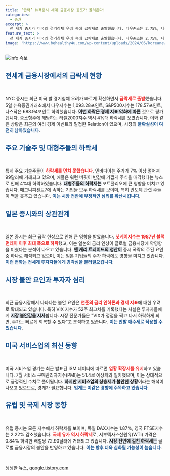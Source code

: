 ```yaml
---
title: ‘급락’ 뉴욕증시 세계 금융시장 공포가 몰려온다!
categories:
  - 증권
excerpt: >
  전 세계 증시가 미국의 경기침체 우려 속에 급락세로 출발했습니다. 다우존스는 2.75%, 나스닥은 4.11% 하락하며 랠리를 종료하고, 일본 증시도 1987년 이후 최대 폭으로 떨어졌습니다. 금융시장에 불안감이 증폭되는 가운데 연준의 금리 인하 기대가 커지고 있습니다.
feature_text: >
  전 세계 증시가 미국의 경기침체 우려 속에 급락세로 출발했습니다. 다우존스는 2.75%, 나스닥은 4.11% 하락하며 랠리를 종료하고, 일본 증시도 1987년 이후 최대 폭으로 떨어졌습니다. 금융시장에 불안감이 증폭되는 가운데 연준의 금리 인하 기대가 커지고 있습니다.
image: 'https://www.behealthy4u.com/wp-content/uploads/2024/06/koreanews.jpg'
---
```


<p><img src="https://www.behealthy4u.com/wp-content/uploads/2024/06/koreanews.jpg" alt="info 속보" /></p>

<h2 style="color: #1a5490;">전세계 금융시장에서의 급락세 현황</h2>

<p data-ke-size="size16">&nbsp;</p>

<p>NYC 증시는 최근 미국 발 경기침체 우려가 빠르게 확산하면서 <b><span style="color: #ee2323;">급락세로 출발</span></b>했습니다. 5일 뉴욕증권거래소에서 다우지수는 1,093.28포인트, S&amp;P500지수는 178.57포인트, 나스닥은 688.94포인트 하락했습니다. <b><span style="background-color: #21538527;">이번 하락은 경제 지표 악화에 따른</span></b> 것으로 평가됩니다. 중소형주에 해당하는 러셀2000지수 역시 4%대 하락세를 보였습니다. 이와 같은 상황은 최근의 여러 경제 이벤트와 밀접한 Relation이 있으며, 시장의 <b><span style="color: #1a5490;">불확실성이 여전히 남아있습니다</span></b>.</p>

<h2 style="color: #1a5490;">주요 기술주 및 대형주들의 하락세</h2>

<p data-ke-size="size16">&nbsp;</p>

<p>특히 주요 기술주들이 <b><span style="color: #ee2323;">하락세를 면치 못했습니다</span></b>. 엔비디아는 주가가 7% 이상 떨어져 99달러에 거래되고 있으며, 애플은 워런 버핏이 반값에 가깝게 주식을 매각했다는 뉴스로 인해 4%대 하락하였습니다. <b><span style="background-color: #21538527;">대형주들의 하락세는</span></b> 포트폴리오에 큰 영향을 미치고 있습니다. 매그니피센트7에 속하는 기업들 모두 하락세를 보이며, 특히 반도체 관련 주들이 맥을 못추고 있습니다. <b><span style="color: #1a5490;">이는 시장 전반에 부정적인 심리를 확산시킵니다</span></b>.</p>

<h2 style="color: #1a5490;">일본 증시와의 상관관계</h2>

<p data-ke-size="size16">&nbsp;</p>

<p>일본 증시는 최근 급락 현상으로 인해 큰 영향을 받았습니다. <b><span style="color: #ee2323;">닛케이지수는 1987년 블랙먼데이 이후 최대 폭으로 하락</span></b>했고, 이는 일본의 금리 인상이 글로벌 금융시장에 악영향을 미쳤다는 분석이 나오고 있습니다. <b><span style="background-color: #21538527;">엔 캐리 트레이드의 청산이</span></b> 증시 폭락의 주된 요인 중 하나로 해석되고 있으며, 이는 일본 기업들의 주가 하락에도 영향을 미치고 있습니다. <b><span style="color: #1a5490;">이런 변화는 전세계 투자자들에게 경각심을 불러일으킵니다</span></b>.</p>

<h2 style="color: #1a5490;">시장 불안 요인과 투자자 심리</h2>

<p data-ke-size="size16">&nbsp;</p>

<p>최근 금융시장에서 나타나는 불안 요인은 <b><span style="color: #ee2323;">연준의 금리 인하론과 경제 지표</span></b>에 대한 우려로 확대되고 있습니다. 특히 VIX 지수가 52주 최고치를 기록했다는 사실은 투자자들에게 <b><span style="background-color: #21538527;">시장 불안감을 시사</span></b>합니다. 시장 전문가들은 "VIX가 정점을 찍고 나서 하락하게 되면, 주가는 빠르게 회복할 수 있다"고 분석하고 있습니다. <b><span style="color: #1a5490;">이는 반발 매수세로 작용할 수 있습니다</span></b>.</p>

<h2 style="color: #1a5490;">미국 서비스업의 최신 동향</h2>

<p data-ke-size="size16">&nbsp;</p>

<p>미국 서비스업 경기는 최근 발표된 ISM 데이터에 따르면 <b><span style="color: #ee2323;">업황 확장세를 유지</span></b>하고 있습니다. 7월 서비스 구매관리자지수(PMI)는 51.4로 예상치와 일치했으며, 이는 상대적으로 긍정적인 수치로 풀이됩니다. <b><span style="background-color: #21538527;">하지만 서비스업의 상승세가 불안한 상황</span></b>이라는 해석이 나오고 있으므로, 경계가 필요합니다. <b><span style="color: #1a5490;">업계는 이같은 경향에 주목하고 있습니다</span></b>.</p>

<h2 style="color: #1a5490;">유럽 및 국제 시장 동향</h2>

<p data-ke-size="size16">&nbsp;</p>

<p>유럽 증시는 모든 지수에서 하락세를 보이며, 독일 DAX지수는 1.87%, 영국 FTSE지수는 2.22% 감소했습니다. <b><span style="color: #ee2323;">국제 유가 역시 하락세</span></b>로, 서부텍사스산원유(WTI) 가격은 0.84% 하락한 배럴당 72.90달러에 거래되고 있습니다. <b><span style="background-color: #21538527;">시장 전반에 걸친 하락세는</span></b> 글로벌 금융시장의 불안을 반영하고 있습니다. <b><span style="color: #1a5490;">이는 향후 더욱 심화될 가능성이 높습니다</span></b>.</p>

<p data-ke-size="size16">&nbsp;</p>
생생한 뉴스, <a href="https://qoogle.tistory.com" rel="dofollow">qoogle.tistory.com</a>


